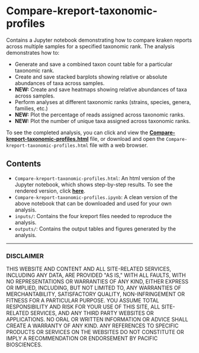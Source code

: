 # Compare-kreport-taxonomic-profiles

Contains a Jupyter notebook demonstrating how to compare kraken reports across multiple samples for a specified taxonomic rank. The analysis demonstrates how to:

+ Generate and save a combined taxon count table for a particular taxonomic rank.
+ Create and save stacked barplots showing relative or absolute abundances of taxa across samples.
+ **NEW:** Create and save heatmaps showing relative abundances of taxa across samples.
+ Perform analyses at different taxonomic ranks (strains, species, genera, families, etc.)
+ **NEW:** Plot the percentage of reads assigned across taxonomic ranks.
+ **NEW:** Plot the number of unique taxa assigned across taxonomic ranks.

To see the completed analysis, you can click and view the [**Compare-kreport-taxonomic-profiles.html**](http://htmlpreview.github.io/?https://github.com/PacificBiosciences/pb-metagenomics-tools/blob/master/pb-metagenomics-scripts/Compare-kreport-taxonomic-profiles/Compare-kreport-taxonomic-profiles.html) file, or download and open the `Compare-kreport-taxonomic-profiles.html` file with a web browser.


## Contents <a name="TOP"></a>

+ `Compare-kreport-taxonomic-profiles.html`: An html version of the Jupyter notebook, which shows step-by-step results. To see the rendered version, click [**here**](http://htmlpreview.github.io/?https://github.com/PacificBiosciences/pb-metagenomics-tools/blob/master/pb-metagenomics-scripts/Compare-kreport-taxonomic-profiles/Compare-kreport-taxonomic-profiles.html).
+ `Compare-kreport-taxonomic-profiles.ipynb`: A clean version of the above notebook that can be downloaded and used for your own analysis.
+ `inputs/`: Contains the four kreport files needed to reproduce the analysis.
+ `outputs/`: Contains the output tables and figures generated by the analysis.

---------------

### DISCLAIMER
THIS WEBSITE AND CONTENT AND ALL SITE-RELATED SERVICES, INCLUDING ANY DATA, ARE PROVIDED "AS IS," WITH ALL FAULTS, WITH NO REPRESENTATIONS OR WARRANTIES OF ANY KIND, EITHER EXPRESS OR IMPLIED, INCLUDING, BUT NOT LIMITED TO, ANY WARRANTIES OF MERCHANTABILITY, SATISFACTORY QUALITY, NON-INFRINGEMENT OR FITNESS FOR A PARTICULAR PURPOSE. YOU ASSUME TOTAL RESPONSIBILITY AND RISK FOR YOUR USE OF THIS SITE, ALL SITE-RELATED SERVICES, AND ANY THIRD PARTY WEBSITES OR APPLICATIONS. NO ORAL OR WRITTEN INFORMATION OR ADVICE SHALL CREATE A WARRANTY OF ANY KIND. ANY REFERENCES TO SPECIFIC PRODUCTS OR SERVICES ON THE WEBSITES DO NOT CONSTITUTE OR IMPLY A RECOMMENDATION OR ENDORSEMENT BY PACIFIC BIOSCIENCES.
